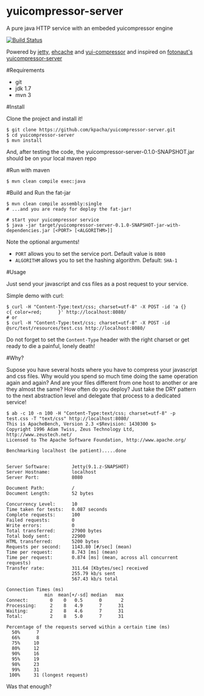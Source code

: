 yuicompressor-server
====================

A pure java HTTP service with an embeded yuicompressor engine

[![Build Status](https://travis-ci.org/kpacha/yuicompressor-server.png?branch=master)](https://travis-ci.org/kpacha/yuicompressor-server)

Powered by [jetty](http://www.eclipse.org/jetty/), [ehcache](http://ehcache.org/) and [yui-compressor](http://yui.github.com/yuicompressor/) and inspired on [fotonaut's yuicompressor-server](https://github.com/fotonauts/yuicompressor-server/)

#Requirements

* git
* jdk 1.7
* mvn 3

#Install

Clone the project and install it!

	$ git clone https://github.com/kpacha/yuicompressor-server.git
	$ cd yuicompressor-server
	$ mvn install

And, after testing the code, the yuicompressor-server-0.1.0-SNAPSHOT.jar should be on your local maven repo

#Run with maven

	$ mvn clean compile exec:java

#Build and Run the fat-jar

	$ mvn clean compile assembly:single
	# ...and you are ready for deploy the fat-jar!

	# start your yuicompressor service
	$ java -jar target/yuicompressor-server-0.1.0-SNAPSHOT-jar-with-dependencies.jar [<PORT> [<ALGORITHM>]]

Note the optional arguments!

* `PORT` allows you to set the service port. Default value is `8080`
* `ALGORITHM` allows you to set the hashing algorithm. Default: `SHA-1`

#Usage

Just send your javascript and css files as a post request to your service.

Simple demo with curl:

	$ curl -H "Content-Type:text/css; charset=utf-8" -X POST -id 'a {}       c{ color=red;      }' http://localhost:8080/
	# or
	$ curl -H "Content-Type:text/css; charset=utf-8" -X POST -id @src/test/resources/test.css http://localhost:8080/

Do not forget to set the `Content-Type` header with the right charset or get ready to die a painful, lonely death!

#Why?

Supose you have several hosts where you have to compress your javascript and css files. Why would you spend so much time doing the same operation again and again? And are your files different from one host to another or are they almost the same? How often do you deploy? Just take the DRY pattern to the next abstraction level and delegate that process to a dedicated service!

	$ ab -c 10 -n 100 -H "Content-Type:text/css; charset=utf-8" -p test.css -T "text/css" http://localhost:8080/
	This is ApacheBench, Version 2.3 <$Revision: 1430300 $>
	Copyright 1996 Adam Twiss, Zeus Technology Ltd, http://www.zeustech.net/
	Licensed to The Apache Software Foundation, http://www.apache.org/

	Benchmarking localhost (be patient).....done


	Server Software:        Jetty(9.1.z-SNAPSHOT)
	Server Hostname:        localhost
	Server Port:            8080

	Document Path:          /
	Document Length:        52 bytes

	Concurrency Level:      10
	Time taken for tests:   0.087 seconds
	Complete requests:      100
	Failed requests:        0
	Write errors:           0
	Total transferred:      27900 bytes
	Total body sent:        22900
	HTML transferred:       5200 bytes
	Requests per second:    1143.80 [#/sec] (mean)
	Time per request:       8.743 [ms] (mean)
	Time per request:       0.874 [ms] (mean, across all concurrent requests)
	Transfer rate:          311.64 [Kbytes/sec] received
	                        255.79 kb/s sent
	                        567.43 kb/s total

	Connection Times (ms)
	              min  mean[+/-sd] median   max
	Connect:        0    0   0.5      0       2
	Processing:     2    8   4.9      7      31
	Waiting:        2    8   4.6      7      31
	Total:          2    8   5.0      7      31

	Percentage of the requests served within a certain time (ms)
	  50%      7
	  66%      8
	  75%     10
	  80%     12
	  90%     16
	  95%     19
	  98%     23
	  99%     31
	 100%     31 (longest request)



Was that enough?
